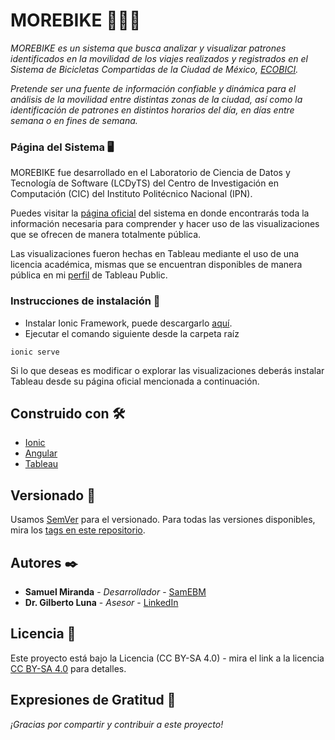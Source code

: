 # MOREBIKE 🚴🏻‍♂️

_MOREBIKE es un sistema que busca analizar y visualizar patrones identificados en la movilidad de los viajes realizados y registrados en el Sistema de Bicicletas Compartidas de la Ciudad de México, [ECOBICI](https://www.ecobici.cdmx.gob.mx/en)._

_Pretende ser una fuente de información confiable y dinámica para el análisis de la movilidad entre distintas zonas de la ciudad, así como la identificación de patrones en distintos horarios del día, en días entre semana o en fines de semana._

### Página del Sistema 🖥
MOREBIKE fue desarrollado en el Laboratorio de Ciencia de Datos y Tecnología de Software (LCDyTS) del Centro de Investigación en Computación (CIC) del Instituto Politécnico Nacional (IPN).

Puedes visitar la [página oficial](https://sites.google.com/view/morebike/inicio) del sistema en donde encontrarás toda la información necesaria para comprender y hacer uso de las visualizaciones que se ofrecen de manera totalmente pública.

Las visualizaciones fueron hechas en Tableau mediante el uso de una licencia académica, mismas que se encuentran disponibles de manera pública en mi [perfil](https://public.tableau.com/app/profile/samuel.miranda) de Tableau Public.

### Instrucciones de instalación 💾

* Instalar Ionic Framework, puede descargarlo [aquí](https://ionicframework.com/docs/intro/cli).
* Ejecutar el comando siguiente desde la carpeta raíz
```
ionic serve
```
Si lo que deseas es modificar o explorar las visualizaciones deberás instalar Tableau desde su página oficial mencionada a continuación.

## Construido con 🛠️

* [Ionic](https://ionicframework.com)
* [Angular](https://angular.io)
* [Tableau](https://www.tableau.com)

## Versionado 📌

Usamos [SemVer](http://semver.org/) para el versionado. Para todas las versiones disponibles, mira los [tags en este repositorio](https://github.com/SamEBM/morebike/tags).

## Autores ✒️

* **Samuel Miranda** - *Desarrollador* - [SamEBM](https://github.com/SamEBM)
* **Dr. Gilberto Luna** - *Asesor* - [LinkedIn](https://www.linkedin.com/in/gilberto-lorenzo-mart%C3%ADnez-luna-0133b047/)

## Licencia 📄

Este proyecto está bajo la Licencia (CC BY-SA 4.0) - mira el link a la licencia [CC BY-SA 4.0](https://creativecommons.org/licenses/by-sa/4.0/) para detalles.

## Expresiones de Gratitud 🎁

_¡Gracias por compartir y contribuir a este proyecto!_
